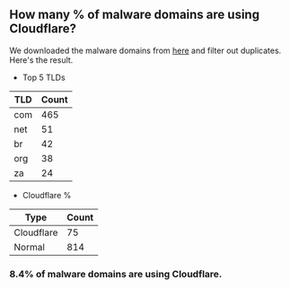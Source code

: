 ## How many % of malware domains are using Cloudflare?


We downloaded the malware domains from [here](https://urlhaus.abuse.ch) and filter out duplicates.
Here's the result.


[//]: # (start replacement)


- Top 5 TLDs

| TLD | Count |
| --- | --- |
| com | 465 |
| net | 51 |
| br | 42 |
| org | 38 |
| za | 24 |


- Cloudflare %

| Type | Count |
| --- | --- |
| Cloudflare | 75 |
| Normal | 814 |


### 8.4% of malware domains are using Cloudflare.